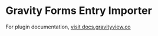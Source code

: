 # Gravity Forms Entry Importer

For plugin documentation, [visit docs.gravityview.co](http://docs.gravityview.co/category/255-gravity-forms-importer)
